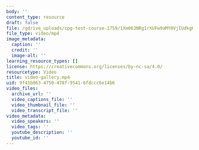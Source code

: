 ```yaml
---
body: ''
content_type: resource
draft: false
file: /gdrive_uploads/cpg-test-course-1759/1Xm063NRg1rXUFw9aMY0VjIUdkgKTM_4L/video-gallery.mp4
file_type: video/mp4
image_metadata:
  caption: ''
  credit: ''
  image-alt: ''
learning_resource_types: []
license: https://creativecommons.org/licenses/by-nc-sa/4.0/
resourcetype: Video
title: video-gallery.mp4
uid: 9f41b063-4750-478f-9541-6fdccc6e14b6
video_files:
  archive_url: ''
  video_captions_file: ''
  video_thumbnail_file: ''
  video_transcript_file: ''
video_metadata:
  video_speakers: ''
  video_tags: ''
  youtube_description: ''
  youtube_id: ''
---
```

